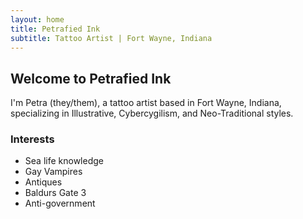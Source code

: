 ```yaml
---
layout: home
title: Petrafied Ink
subtitle: Tattoo Artist | Fort Wayne, Indiana
---
```


## Welcome to Petrafied Ink

I'm Petra (they/them), a tattoo artist based in Fort Wayne, Indiana, specializing in Illustrative, Cybercygilism, and Neo-Traditional styles.

<div class="y2k-divider"></div>

<div class="interests-section mt-4 mb-4">
  <h3>Interests</h3>
  <ul>
    <li>Sea life knowledge</li>
    <li>Gay Vampires</li>
    <li>Antiques</li>
    <li>Baldurs Gate 3</li>
    <li>Anti-government</li>
  </ul>
</div>
